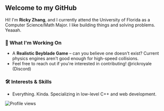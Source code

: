 ## Welcome to my GitHub

Hi! I'm **Ricky Zhang**, and I currently attend the University of Florida as a Computer Science/Math Major. I like building things and solving problems. Yeaaah.

### 👾 What I'm Working On
- A **Realistic Beyblade Game** – can you believe one doesn't exist? Current physics engines aren't good enough for high-speed collisions.
- Feel free to reach out if you're interested in contributing! @rickroyale (Discord)

### 🛠️ Interests & Skills
- Everything. Kinda. Specializing in low-level C++ and web development.

![Profile views](https://komarev.com/ghpvc/?username=TheRickyZhang&color=blue)
